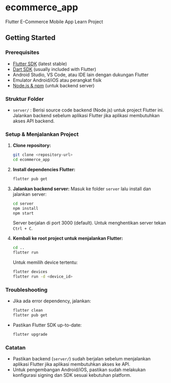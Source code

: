 # ecommerce_app

Flutter E-Commerce Mobile App Learn Project

## Getting Started

### Prerequisites
- [Flutter SDK](https://docs.flutter.dev/get-started/install) (latest stable)
- [Dart SDK](https://dart.dev/get-dart) (usually included with Flutter)
- Android Studio, VS Code, atau IDE lain dengan dukungan Flutter
- Emulator Android/iOS atau perangkat fisik
- [Node.js & npm](https://nodejs.org/) (untuk backend server)

### Struktur Folder
- `server/` : Berisi source code backend (Node.js) untuk project Flutter ini. Jalankan backend sebelum aplikasi Flutter jika aplikasi membutuhkan akses API backend.

### Setup & Menjalankan Project

1. **Clone repository:**
   ```bash
   git clone <repository-url>
   cd ecommerce_app
   ```

2. **Install dependencies Flutter:**
   ```bash
   flutter pub get
   ```

3. **Jalankan backend server:**
   Masuk ke folder `server` lalu install dan jalankan server:
   ```bash
   cd server
   npm install
   npm start
   ```
   Server berjalan di port 3000 (default).
   Untuk menghentikan server tekan `Ctrl + C`.

4. **Kembali ke root project untuk menjalankan Flutter:**
   ```bash
   cd ..
   flutter run
   ```
   Untuk memilih device tertentu:
   ```bash
   flutter devices
   flutter run -d <device_id>
   ```

### Troubleshooting
- Jika ada error dependency, jalankan:
  ```bash
  flutter clean
  flutter pub get
  ```
- Pastikan Flutter SDK up-to-date:
  ```bash
  flutter upgrade
  ```

### Catatan
- Pastikan backend (`server/`) sudah berjalan sebelum menjalankan aplikasi Flutter jika aplikasi membutuhkan akses ke API.
- Untuk pengembangan Android/iOS, pastikan sudah melakukan konfigurasi signing dan SDK sesuai kebutuhan platform.

